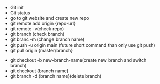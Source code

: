  <ul>
        <li>Git init</li>
        <li>Git status</li>
        <li>go to git website and create new repo</li>
        <li>git remote add origin {repo-url}</li>
        <li>git remote -v(check repo)</li>
        <li>git branch (check branch)</li>
        <li>git branc -m (change branch name) </li>
        <li>git push -u origin main (future short command than only use git push)</li>
        <li>git pull origin {master/branch}</li>
 </ul>

   <ul>
        <li>git checkout -b new-branch-name(create new branch and switch branch) </li>
        <li>git checkout {branch name} </li>
        <li>git branch -d {branch name}(delete branch) </li>
    </ul>
